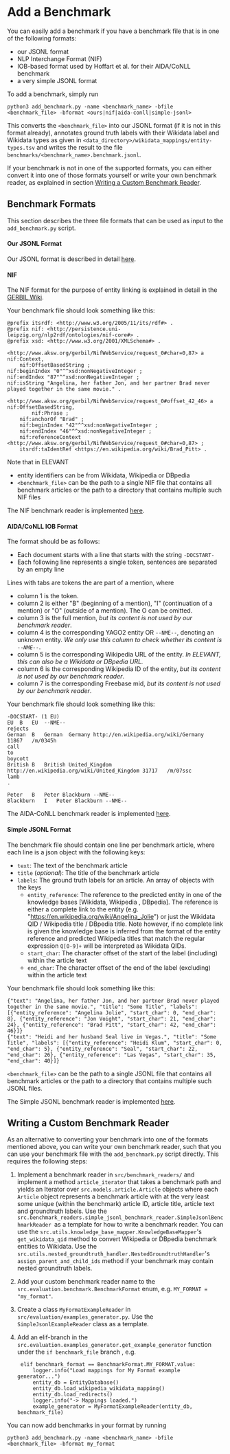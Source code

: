# Add a Benchmark
You can easily add a benchmark if you have a benchmark file that is in one of the following formats:

- our JSONL format
- NLP Interchange Format (NIF)
- IOB-based format used by Hoffart et al. for their AIDA/CoNLL benchmark
- a very simple JSONL format

To add a benchmark, simply run

    python3 add_benchmark.py -name <benchmark_name> -bfile <benchmark_file> -bformat <ours|nif|aida-conll|simple-jsonl>

This converts the `<benchmark_file>` into our JSONL format (if it is not in this format already), annotates ground
 truth labels with their Wikidata label and Wikidata types as given in
 `<data_directory>/wikidata_mappings/entity-types.tsv` and writes the result to the file
 `benchmarks/<benchmark_name>.benchmark.jsonl`.

If your benchmark is not in one of the supported formats, you can either convert it into one of those formats
 yourself or write your own benchmark reader, as explained in section
 [Writing a Custom Benchmark Reader](#writing-a-custom-benchmark-reader).

## Benchmark Formats

This section describes the three file formats that can be used as input to the `add_benchmark.py` script.

#### Our JSONL Format

Our JSONL format is described in detail [here](our_jsonl_format.md).

#### NIF
The NIF format for the purpose of entity linking is explained in detail in the
[GERBIL Wiki](https://github.com/dice-group/gerbil/wiki/How-to-generate-a-NIF-dataset).

Your benchmark file should look something like this:

    @prefix itsrdf: <http://www.w3.org/2005/11/its/rdf#> .
    @prefix nif: <http://persistence.uni-leipzig.org/nlp2rdf/ontologies/nif-core#> .
    @prefix xsd: <http://www.w3.org/2001/XMLSchema#> .
    
    <http://www.aksw.org/gerbil/NifWebService/request_0#char=0,87> a nif:Context,
        nif:OffsetBasedString ;
    nif:beginIndex "0"^^xsd:nonNegativeInteger ;
    nif:endIndex "87"^^xsd:nonNegativeInteger ;
    nif:isString "Angelina, her father Jon, and her partner Brad never played together in the same movie." .
    
    <http://www.aksw.org/gerbil/NifWebService/request_0#offset_42_46> a nif:OffsetBasedString,
            nif:Phrase ;
        nif:anchorOf "Brad" ;
        nif:beginIndex "42"^^xsd:nonNegativeInteger ;
        nif:endIndex "46"^^xsd:nonNegativeInteger ;
        nif:referenceContext <http://www.aksw.org/gerbil/NifWebService/request_0#char=0,87> ;
        itsrdf:taIdentRef <https://en.wikipedia.org/wiki/Brad_Pitt> .

Note that in ELEVANT
- entity identifiers can be from Wikidata, Wikipedia or DBpedia
- `<benchmark_file>` can be the path to a single NIF file that contains all benchmark articles or the path to a
 directory that contains multiple such NIF files
 
The NIF benchmark reader is implemented [here](../src/benchmark_readers/nif_benchmark_reader.py).

#### AIDA/CoNLL IOB Format
The format should be as follows:
- Each document starts with a line that starts with the string `-DOCSTART-`
- Each following line represents a single token, sentences are separated by an empty line

Lines with tabs are tokens the are part of a mention, where
- column 1 is the token.
- column 2 is either "B" (beginning of a mention), "I" (continuation of a mention) or "O" (outside of a mention). The
 O can be omitted.
- column 3 is the full mention, *but its content is not used by our benchmark reader*.
- column 4 is the corresponding YAGO2 entity OR `--NME--`, denoting an unknown entity. *We only use this column to
 check whether its content is `--NME--`*.
- column 5 is the corresponding Wikipedia URL of the entity. *In ELEVANT, this can also be a Wikidata or DBpedia URL.*
- column 6 is the corresponding Wikipedia ID of the entity, *but its content is not used by our benchmark reader*.
- column 7 is the corresponding Freebase mid, *but its content is not used by our benchmark reader*.

Your benchmark file should look something like this:

    -DOCSTART- (1 EU)
    EU	B	EU	--NME--
    rejects
    German	B	German	Germany	http://en.wikipedia.org/wiki/Germany	11867	/m/0345h
    call
    to
    boycott
    British	B	British	United_Kingdom	http://en.wikipedia.org/wiki/United_Kingdom	31717	/m/07ssc
    lamb
    .
    
    Peter	B	Peter Blackburn	--NME--
    Blackburn	I	Peter Blackburn	--NME--

The AIDA-CoNLL benchmark reader is implemented [here](../src/benchmark_readers/aida_conll_benchmark_reader.py).

#### Simple JSONL Format
The benchmark file should contain one line per benchmark article, where each line is a json object with the
 following keys:
- `text`: The text of the benchmark article
- `title` (*optional*): The title of the benchmark article
- `labels`: The ground truth labels for an article. An array of objects with the keys
    - `entity_reference`: The reference to the predicted entity in one of the knowledge bases [Wikidata, Wikipedia
    , DBpedia]. The reference is either a complete link to the entity (e.g.
    "https://en.wikipedia.org/wiki/Angelina_Jolie") or just the Wikidata QID / Wikipedia title / DBpedia title. Note
    however, if no complete link is given the knowledge base is inferred from the format of the entity reference and
    predicted Wikipedia titles that match the regular expression `Q[0-9]+` will be interpreted as Wikidata QIDs.
    - `start_char`: The character offset of the start of the label (including) within the article text
    - `end_char`: The character offset of the end of the label (excluding) within the article text

Your benchmark file should look something like this:

    {"text": "Angelina, her father Jon, and her partner Brad never played together in the same movie.", "title": "Some Title", "labels": [{"entity_reference": "Angelina Jolie", "start_char": 0, "end_char": 8}, {"entity_reference": "Jon Voight", "start_char": 21, "end_char": 24}, {"entity_reference": "Brad Pitt", "start_char": 42, "end_char": 46}]}
    {"text": "Heidi and her husband Seal live in Vegas.", "title": "Some Title", "labels": [{"entity_reference": "Heidi Klum", "start_char": 0, "end_char": 5}, {"entity_reference": "Seal", "start_char": 22, "end_char": 26}, {"entity_reference": "Las Vegas", "start_char": 35, "end_char": 40}]}

`<benchmark_file>` can be the path to a single JSONL file that contains all benchmark articles or the path to a
 directory that contains multiple such JSONL files.

The Simple JSONL benchmark reader is implemented [here](../src/benchmark_readers/simple_jsonl_benchmark_reader.py).


## Writing a Custom Benchmark Reader
As an alternative to converting your benchmark into one of the formats mentioned above, you can write your own
 benchmark reader, such that you can use your benchmark file with the `add_benchmark.py` script directly.
 This requires the following steps:

1) Implement a benchmark reader in `src/benchmark_readers/` and implement a method `article_iterator` that takes a
 benchmark path and yields an Iterator over `src.models.article.Article` objects where each `Article` object represents
 a benchmark article with at the very least some unique (within the benchmark) article ID, article title, article
 text and groundtruth labels. Use the `src.benchmark_readers.simple_jsonl_benchmark_reader.SimpleJsonlBenchmarkReader
 `as a template for how to write a benchmark reader. You can use the
 `src.utils.knowledge_base_mapper.KnowledgeBaseMapper`'s `get_wikidata_qid` method to convert Wikipedia or DBpedia
 benchmark entities to Wikidata. Use the `src.utils.nested_groundtruth_handler.NestedGroundtruthHandler`'s
 `assign_parent_and_child_ids` method if your benchmark may contain nested groundtruth labels.

2) Add your custom benchmark reader name to the `src.evaluation.benchmark.BenchmarkFormat` enum, e.g.
 `MY_FORMAT = "my_format"`.

3) Create a class `MyFormatExampleReader` in `src/evaluation/examples_generator.py`. Use the `SimpleJsonlExampleReader`
 class as a template.

4) Add an elif-branch in the `src.evaluation.examples_generator.get_example_generator` function under the
 `if benchmark_file` branch , e.g.

        elif benchmark_format == BenchmarkFormat.MY_FORMAT.value:
            logger.info("Load mappings for My Format example generator...")
            entity_db = EntityDatabase()
            entity_db.load_wikipedia_wikidata_mapping()
            entity_db.load_redirects()
            logger.info("-> Mappings loaded.")
            example_generator = MyFormatExampleReader(entity_db, benchmark_file)

You can now add benchmarks in your format by running

    python3 add_benchmark.py -name <benchmark_name> -bfile <benchmark_file> -bformat my_format
